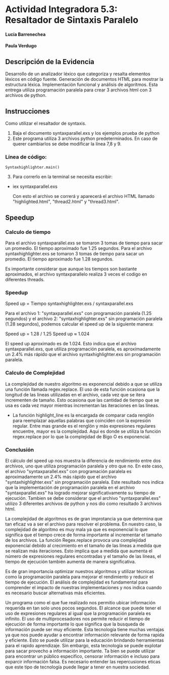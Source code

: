 
# Actividad Integradora 5.3: Resaltador de Sintaxis Paralelo
#### Lucía Barrenechea
#### Paula Verdugo
## Descripción de la Evidencia
Desarrollo de un analizador léxico que categoriza y resalta elementos léxicos en código fuente. Generación de documentos HTML para mostrar la estructura léxica. Implementación funcional y análisis de algoritmos. Esta entrega utiliza programación paralela para crear 3 archivos html con 3 archivos de python.

## Instrucciones

Como utilizar el resaltador de syntaxis.

1. Baja el documento syntaxparallel.exs y los ejemplos prueba de python
2. Este programa utiliza 3 archivos python predeterminados. En caso de querer cambiarlos se debe modificar la línea 7,8 y 9.

### Línea de código:
    Syntaxhighlighter.main()

3. Para correrlo en la terminal se necesita escribir:
- iex syntaxparallel.exs

    Con esto el archivo se correrá y aparecerá el archivo HTML llamado "highlighted.html", "thread2.html" y "thread3.html".

## Speedup
### Calculo de tiempo
Para el archivo syntaxparallel.exs se tomaron 3 tomas de tiempo para sacar un promedio. El tiempo aproximado fue 1.25 segundos.
Para el archivo syntaxhighlighter.exs se tomaron 3 tomas de tiempo para sacar un promedio. El tiempo aproximado fue 1.28 segundos.

Es importante considerar que aunque los tiempos son bastante aproximados, el archivo syntaxparallelo realiza 3 veces el codigo en diferentes threads.

### Speedup
Speed up = Tiempo syntaxhighlighter.exs / syntaxparallel.exs

Para el archivo 1: "syntaxparallel.exs" con programación paralela (1.25 segundos) y el archivo 2: "syntaxhighlighter.exs" sin programación paralela (1.28 segundos), podemos calcular el speed up de la siguiente manera:

Speed up = 1.28 / 1.25
Speed up ≈ 1.024

El speed up aproximado es de 1.024. Esto indica que el archivo syntaxparallel.exs, que utiliza programación paralela, es aproximadamente un 2.4% más rápido que el archivo syntaxhighlighter.exs sin programación paralela.

### Calculo de Complejidad
La complejidad de nuestro algoritmo es exponencial debido a que se utiliza una función llamada regex.replace. El uso de esta función ocasiona que la longitud de las líneas utilizadas en el archivo, cada vez que se itera incrementen de tamaño. Esto ocasiona que las cantidad de tiempo que se usa es cada vez mayor mientras incrementan las iteraciones en las líneas.
- La función highlight_line es la encargada de comparar cada renglón para reemplazar aquellas palabras que coinciden con la expresión regular. Entre mas grande es el renglón y más expresiones regulares encuentre, mayor es la complejidad. Aqui es donde se utiliza la función regex.replace por lo que la complejidad de Bigo O es exponencial.

### Conclusión
El cálculo del speed up nos muestra la diferencia de rendimiento entre dos archivos, uno que utiliza programación paralela y otro que no. En este caso, el archivo "syntaxparallel.exs" con programación paralela es aproximadamente un 2.4% más rápido que el archivo "syntaxhighlighter.exs" sin programación paralela. Este resultado nos indica que la implementación de programación paralela en el archivo "syntaxparallel.exs" ha logrado mejorar significativamente su tiempo de ejecución. Tambien se debe considerar que el archivo "syntaxparallel.exs" utilizo 3 diferentes archivos de python y nos dio como resultado 3 archivos html.

La complejidad de algoritmos es de gran improtancia ya que determina que tan eficaz va a ser el archivo para resolver el problema. En nuestro caso, la complejidad de algoritmo es muy mala ya que es exponencial lo que significa que el tiempo crece de forma importante al incrementar el tamaño de los archivos. La función Regex.replace provoca una complejidad exponencial debido al crecimiento en el tamaño de las líneas a medida que se realizan más iteraciones. Esto implica que a medida que aumenta el número de expresiones regulares encontradas y el tamaño de las líneas, el tiempo de ejecución también aumenta de manera significativa.

Es de gran importancia optimizar nuestros algoritmos y utilizar técnicas como la programación paralela para mejorar el rendimiento y reducir el tiempo de ejecución. El análisis de complejidad es fundamental para comprender el impacto de nuestras implementaciones y nos indica cuando es necesario buscar alternativas más eficientes.

Un programa como el que fue realizado nos permitio ubicar información requerida en tan solo unos pocos segundos. El alcance que puede tener el uso de expresiones regulares al igual que la programación paralela es infinito. El uso de multiprocesadores nos permite reducir el tiempo de ejecución de forma importante lo que significa que la busqueda de información puede ser muy eficiente. Esta tecnología tiene muchas ventajas ya que nos puede ayudar a encontrar información relevante de forma rapida y eficiente. Esto se puede utilizar para la educación brindando herramientas para el rapido aprendizaje. Sin embargo, esta tecnología se puede explotar para sacar provecho a información importante. Ta bien se puede utilizar para encontrar un público especifico, censorar información e incluso para exparcir información falsa. Es necesario entender las repercusiones eticas que este tipo de tecnología puede llegar a tener en nuestra sociedad.



